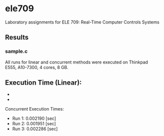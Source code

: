 # ele709
Laboratory assignments for ELE 709: Real-Time Computer Controls Systems

## Results
### sample.c
All runs for linear and concurrent methods were executed on Thinkpad E555, A10-7300, 4 cores, 8 GB.

Execution Time (Linear):
- 
- 
- 

Concurrent Execution Times:
- Run 1: 0.002190 [sec]
- Run 2: 0.001951 [sec]
- Run 3: 0.002286 [sec]
